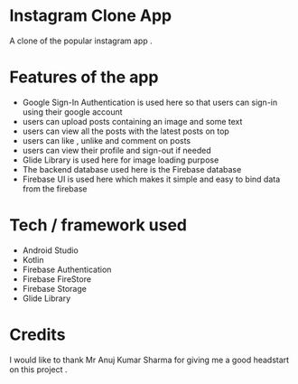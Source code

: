 # Instagram Clone App
A clone of the popular instagram app .

# Features of the app
- Google Sign-In Authentication is used here so that users can sign-in using their google account
- users can upload posts containing an image and some text
- users can view all the posts with the latest posts on top 
- users can like , unlike and comment on posts 
- users can view their profile and sign-out if needed
- Glide Library is used here for image loading purpose
- The backend database used here is the Firebase database
- Firebase UI is used here which makes it simple and easy to bind data from the firebase

# Tech / framework used
- Android Studio
- Kotlin
- Firebase Authentication
- Firebase FireStore
- Firebase Storage
- Glide Library

# Credits
I would like to thank Mr Anuj Kumar Sharma for giving me a good headstart on this project . 
